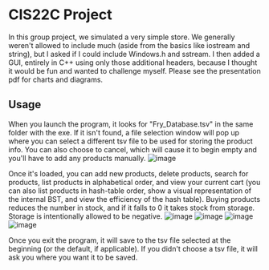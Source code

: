 # CIS22C Project
In this group project, we simulated a very simple store. We generally weren't allowed to include much (aside from the basics like iostream and string), but I asked if I could include Windows.h and sstream. I then added a GUI, entirely in C++ using only those additional headers, because I thought it would be fun and wanted to challenge myself. Please see the presentation pdf for charts and diagrams.
  
## Usage
When you launch the program, it looks for "Fry_Database.tsv" in the same folder with the exe. If it isn't found, a file selection window will pop up where you can select a different tsv file to be used for storing the product info. You can also choose to cancel, which will cause it to begin empty and you'll have to add any products manually.
![image](https://user-images.githubusercontent.com/56143403/222348975-d5392a1c-aade-4cac-a8d5-951b6a7f743e.png)


Once it's loaded, you can add new products, delete products, search for products, list products in alphabetical order, and view your current cart (you can also list products in hash-table order, show a visual representation of the internal BST, and view the efficiency of the hash table). Buying products reduces the number in stock, and if it falls to 0 it takes stock from storage. Storage is intentionally allowed to be negative.
![image](https://user-images.githubusercontent.com/56143403/222349567-54b3bda6-80c8-4d95-a94b-26fa7ab8ff97.png)
![image](https://user-images.githubusercontent.com/56143403/222349794-8ac876b7-8393-47b6-a10e-7d1b2c4acef8.png)
![image](https://user-images.githubusercontent.com/56143403/222349870-f105aa97-8edd-4908-940f-3d7706624811.png)
![image](https://user-images.githubusercontent.com/56143403/222350260-5c822c14-79ef-4812-8076-1453378eec05.png)


Once you exit the program, it will save to the tsv file selected at the beginning (or the default, if applicable). If you didn't choose a tsv file, it will ask you where you want it to be saved.

